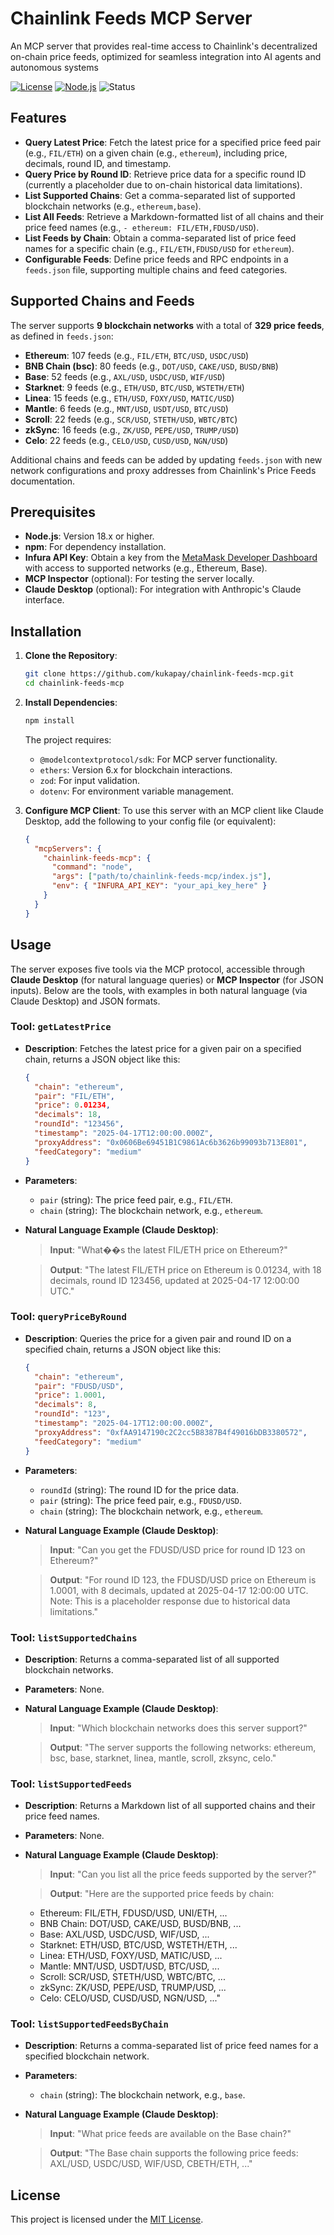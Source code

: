 # Chainlink Feeds MCP Server

An MCP server that provides real-time access to Chainlink's decentralized on-chain price feeds, optimized for seamless integration into AI agents and autonomous systems

[![License](https://img.shields.io/badge/License-MIT-blue.svg)](https://opensource.org/licenses/MIT)
[![Node.js](https://img.shields.io/badge/Node.js-18.x-green.svg)](https://nodejs.org/)
![Status](https://img.shields.io/badge/status-active-brightgreen.svg)

## Features

- **Query Latest Price**: Fetch the latest price for a specified price feed pair (e.g., `FIL/ETH`) on a given chain (e.g., `ethereum`), including price, decimals, round ID, and timestamp.
- **Query Price by Round ID**: Retrieve price data for a specific round ID (currently a placeholder due to on-chain historical data limitations).
- **List Supported Chains**: Get a comma-separated list of supported blockchain networks (e.g., `ethereum,base`).
- **List All Feeds**: Retrieve a Markdown-formatted list of all chains and their price feed names (e.g., `- ethereum: FIL/ETH,FDUSD/USD`).
- **List Feeds by Chain**: Obtain a comma-separated list of price feed names for a specific chain (e.g., `FIL/ETH,FDUSD/USD` for `ethereum`).
- **Configurable Feeds**: Define price feeds and RPC endpoints in a `feeds.json` file, supporting multiple chains and feed categories.

## Supported Chains and Feeds

The server supports **9 blockchain networks** with a total of **329 price feeds**, as defined in `feeds.json`:

- **Ethereum**: 107 feeds (e.g., `FIL/ETH`, `BTC/USD`, `USDC/USD`)
- **BNB Chain (bsc)**: 80 feeds (e.g., `DOT/USD`, `CAKE/USD`, `BUSD/BNB`)
- **Base**: 52 feeds (e.g., `AXL/USD`, `USDC/USD`, `WIF/USD`)
- **Starknet**: 9 feeds (e.g., `ETH/USD`, `BTC/USD`, `WSTETH/ETH`)
- **Linea**: 15 feeds (e.g., `ETH/USD`, `FOXY/USD`, `MATIC/USD`)
- **Mantle**: 6 feeds (e.g., `MNT/USD`, `USDT/USD`, `BTC/USD`)
- **Scroll**: 22 feeds (e.g., `SCR/USD`, `STETH/USD`, `WBTC/BTC`)
- **zkSync**: 16 feeds (e.g., `ZK/USD`, `PEPE/USD`, `TRUMP/USD`)
- **Celo**: 22 feeds (e.g., `CELO/USD`, `CUSD/USD`, `NGN/USD`)

Additional chains and feeds can be added by updating `feeds.json` with new network configurations and proxy addresses from Chainlink's Price Feeds documentation.

## Prerequisites

- **Node.js**: Version 18.x or higher.
- **npm**: For dependency installation.
- **Infura API Key**: Obtain a key from the [MetaMask Developer Dashboard](https://infura.io/) with access to supported networks (e.g., Ethereum, Base).
- **MCP Inspector** (optional): For testing the server locally.
- **Claude Desktop** (optional): For integration with Anthropic's Claude interface.

## Installation

1. **Clone the Repository**:
   ```bash
   git clone https://github.com/kukapay/chainlink-feeds-mcp.git
   cd chainlink-feeds-mcp
   ```

2. **Install Dependencies**:
   ```bash
   npm install
   ```
   The project requires:
   - `@modelcontextprotocol/sdk`: For MCP server functionality.
   - `ethers`: Version 6.x for blockchain interactions.
   - `zod`: For input validation.
   - `dotenv`: For environment variable management.

3. **Configure MCP Client**:
   To use this server with an MCP client like Claude Desktop, add the following to your config file (or equivalent):
    ```json
    {
      "mcpServers": {
        "chainlink-feeds-mcp": {
          "command": "node",
          "args": ["path/to/chainlink-feeds-mcp/index.js"],
          "env": { "INFURA_API_KEY": "your_api_key_here" }
        }
      }
    }   
    ```
## Usage

The server exposes five tools via the MCP protocol, accessible through **Claude Desktop** (for natural language queries) or **MCP Inspector** (for JSON inputs). Below are the tools, with examples in both natural language (via Claude Desktop) and JSON formats.

### Tool: `getLatestPrice`

- **Description**: Fetches the latest price for a given pair on a specified chain, returns a JSON object like this:
    ```json
    {
      "chain": "ethereum",
      "pair": "FIL/ETH",
      "price": 0.01234,
      "decimals": 18,
      "roundId": "123456",
      "timestamp": "2025-04-17T12:00:00.000Z",
      "proxyAddress": "0x0606Be69451B1C9861Ac6b3626b99093b713E801",
      "feedCategory": "medium"
    }
    ```

- **Parameters**:
  - `pair` (string): The price feed pair, e.g., `FIL/ETH`.
  - `chain` (string): The blockchain network, e.g., `ethereum`.

- **Natural Language Example (Claude Desktop)**:
  
  > **Input**: "What��s the latest FIL/ETH price on Ethereum?"
  
  > **Output**: "The latest FIL/ETH price on Ethereum is 0.01234, with 18 decimals, round ID 123456, updated at 2025-04-17 12:00:00 UTC."


### Tool: `queryPriceByRound`

- **Description**: Queries the price for a given pair and round ID on a specified chain, returns a JSON object like this:
    ```json
    {
      "chain": "ethereum",
      "pair": "FDUSD/USD",
      "price": 1.0001,
      "decimals": 8,
      "roundId": "123",
      "timestamp": "2025-04-17T12:00:00.000Z",
      "proxyAddress": "0xfAA9147190c2C2cc5B8387B4f49016bDB3380572",
      "feedCategory": "medium"
    }
    ```


- **Parameters**:
  - `roundId` (string): The round ID for the price data.
  - `pair` (string): The price feed pair, e.g., `FDUSD/USD`.
  - `chain` (string): The blockchain network, e.g., `ethereum`.

- **Natural Language Example (Claude Desktop)**:
  
  > **Input**: "Can you get the FDUSD/USD price for round ID 123 on Ethereum?"
  
  > **Output**: "For round ID 123, the FDUSD/USD price on Ethereum is 1.0001, with 8 decimals, updated at 2025-04-17 12:00:00 UTC. Note: This is a placeholder response due to historical data limitations."

### Tool: `listSupportedChains`

- **Description**: Returns a comma-separated list of all supported blockchain networks.

- **Parameters**: None.

- **Natural Language Example (Claude Desktop)**:
  
  > **Input**: "Which blockchain networks does this server support?"
  
  > **Output**: "The server supports the following networks: ethereum, bsc, base, starknet, linea, mantle, scroll, zksync, celo."


### Tool: `listSupportedFeeds`

- **Description**: Returns a Markdown list of all supported chains and their price feed names.

- **Parameters**: None.

- **Natural Language Example (Claude Desktop)**:
 
  > **Input**: "Can you list all the price feeds supported by the server?"
  
  > **Output**: "Here are the supported price feeds by chain:
    - Ethereum: FIL/ETH, FDUSD/USD, UNI/ETH, ...
    - BNB Chain: DOT/USD, CAKE/USD, BUSD/BNB, ...
    - Base: AXL/USD, USDC/USD, WIF/USD, ...
    - Starknet: ETH/USD, BTC/USD, WSTETH/ETH, ...
    - Linea: ETH/USD, FOXY/USD, MATIC/USD, ...
    - Mantle: MNT/USD, USDT/USD, BTC/USD, ...
    - Scroll: SCR/USD, STETH/USD, WBTC/BTC, ...
    - zkSync: ZK/USD, PEPE/USD, TRUMP/USD, ...
    - Celo: CELO/USD, CUSD/USD, NGN/USD, ..."


### Tool: `listSupportedFeedsByChain`

- **Description**: Returns a comma-separated list of price feed names for a specified blockchain network.

- **Parameters**:
  - `chain` (string): The blockchain network, e.g., `base`.

- **Natural Language Example (Claude Desktop)**:
  > **Input**:  "What price feeds are available on the Base chain?"
  
  > **Output**: "The Base chain supports the following price feeds: AXL/USD, USDC/USD, WIF/USD, CBETH/ETH, ..."


## License

This project is licensed under the [MIT License](LICENSE).

